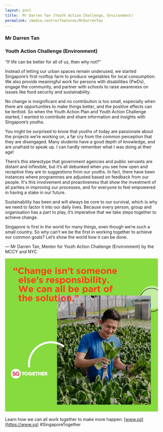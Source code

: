 ```yaml
---
layout: post
title:  Mr Darren Tan (Youth Action Challenge, Environment)
permalink: /media-centre/features/MrDarrenTan
---
```

### Mr Darren Tan
### Youth Action Challenge (Environment)

“If life can be better for all of us, then why not?” 
  
Instead of letting our urban spaces remain underused, we started Singapore’s first rooftop farm to produce vegetables for local consumption. We also provide meaningful work for persons with disabilities (PwDs), engage the community, and partner with schools to raise awareness on issues like food security and sustainability. 
 
No change is insignificant and no contribution is too small, especially when there are opportunities to make things better, and the positive effects can be tenfold. So when the Youth Action Plan and Youth Action Challenge started, I wanted to contribute and share information and insights with Singapore’s youths. 

You might be surprised to know that youths of today are passionate about the projects we’re working on, a far cry from the common perception that they are disengaged. Many students have a good depth of knowledge, and are unafraid to speak up. I can hardly remember what I was doing at their age! 

There’s this stereotype that government agencies and public servants are distant and inflexible, but it’s all debunked when you see how open and receptive they are to suggestions from our youths. In fact, there have been instances where programmes are adjusted based on feedback from our people. It's this involvement and proactiveness that show the investment of all parties in improving our processes, and for everyone to feel empowered in having a stake in our future. 
 
Sustainability has been and will always be core to our survival, which is why we need to factor it into our daily lives. Because every person, group and organisation has a part to play, it’s imperative that we take steps together to achieve change. 
 
Singapore is first in the world for many things, even though we’re such a small country. So why can’t we be the first in working together to achieve our common goals? Let’s show the world how it can be done. 

–– Mr Darren Tan, Mentor for Youth Action Challenge (Environment) by the MCCY and NYC

![Darren Tan](/images/features/Social_Darren.jpg)

Learn how we can all work together to make more happen: [www.sg](https://www.sg) #SingaporeTogether
